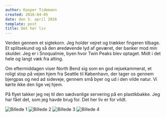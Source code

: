 ```yaml
---
author: Kasper Tidemann
created: 2016-04-05
date: den 5. april 2016
template: post
title: Det her liv
---
```


Verden gennem et sigtekorn. Jeg holder vejret og trækker fingeren tilbage. Et splitsekund og så den øredøvende lyd af geværet, der banker mod min skulder. Jeg er i Snoqualmie, byen hvor Twin Peaks blev optaget. Midt i det hele og langt væk fra alting.

Om eftermiddagen viser North Bend sig som en god rejsekammerat, et roligt stop på vejen hjem fra Seattle til København, der tager os gennem bjergpas og ned ad sideveje, gennem små byer og ud i den vilde natur. Vi kørte ikke den lige vej hjem.

På flyet takker jeg nej til den sædvanlige servering på en plastikbakke. Jeg har fået det, som jeg havde brug for. Det her liv er for vildt.

![Billede 1](/photos/det-her-liv/1.png)
![Billede 2](/photos/det-her-liv/2.png)
![Billede 3](/photos/det-her-liv/3.png)
![Billede 4](/photos/det-her-liv/4.png)